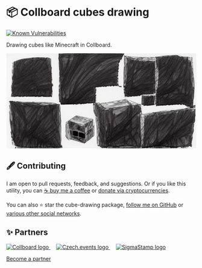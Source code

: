 # 📦 Collboard cubes drawing

<!--Badges-->
<!--⚠️WARNING: This section was generated by https://github.com/hejny/batch-project-editor/blob/main/src/workflows/800-badges/badges.ts so every manual change will be overwritten.-->


[![Known Vulnerabilities](https://snyk.io/test/github/hejny/cube-drawing/badge.svg)](https://snyk.io/test/github/hejny/cube-drawing)
<!--[![License of 📦 Collboard cubes drawing](https://img.shields.io/github/license/hejny/cube-drawing.svg?style=flat)](https://github.com/hejny/cube-drawing/blob/main/LICENSE)-->
<!--[![lint](https://github.com/hejny/cube-drawing/actions/workflows/lint.yml/badge.svg)](https://github.com/hejny/cube-drawing/actions/workflows/lint.yml)-->
<!--[![test](https://github.com/hejny/cube-drawing/actions/workflows/test.yml/badge.svg)](https://github.com/hejny/cube-drawing/actions/workflows/test.yml)-->
<!--[![Issues](https://img.shields.io/github/issues/hejny/cube-drawing.svg?style=flat)](https://github.com/hejny/cube-drawing/issues)-->

<!--/Badges-->

Drawing cubes like Minecraft in Collboard.





<!--Wallpaper-->
<!--⚠️WARNING: This section was generated by https://github.com/hejny/batch-project-editor/blob/main/src//workflows/315-ai-generated-wallpaper/4-aiGeneratedWallpaperUseInReadme.ts so every manual change will be overwritten.-->
![Wallpaper of 📦 Collboard cubes drawing](assets/ai/wallpaper/gallery/1841acf4-d4b3-4059-a129-12347b4f6ce2-0_0.png)
<!--/Wallpaper-->

<!--Contributing-->
<!--⚠️WARNING: This section was generated by https://github.com/hejny/batch-project-editor/blob/main/src/workflows/810-contributing/contributing.ts so every manual change will be overwritten.-->

## 🖋️ Contributing

I am open to pull requests, feedback, and suggestions. Or if you like this utility, you can [☕ buy me a coffee](https://www.buymeacoffee.com/hejny) or [donate via cryptocurrencies](https://github.com/hejny/hejny/blob/main/documents/crypto.md).

You can also ⭐ star the cube-drawing package, [follow me on GitHub](https://github.com/hejny) or [various other social networks](https://www.pavolhejny.com/contact/).

<!--/Contributing-->


<!--Partners-->
<!--⚠️WARNING: This section was generated by https://github.com/hejny/batch-project-editor/blob/main/src/workflows/820-partners/partners.ts so every manual change will be overwritten.-->

## ✨ Partners


<a href="https://collboard.com/">
  <img src="https://collboard.fra1.cdn.digitaloceanspaces.com/assets/18.12.1/logo-small.png" alt="Collboard logo" width="50"  />
</a>
&nbsp;&nbsp;&nbsp;
<a href="https://czech.events/">
  <img src="https://czech.events/design/logos/czech.events.transparent-logo.png" alt="Czech.events logo" width="50"  />
</a>
&nbsp;&nbsp;&nbsp;
<a href="https://sigmastamp.ml/">
  <img src="https://www.sigmastamp.ml/sigmastamp-logo.white.svg" alt="SigmaStamp logo" width="50"  />
</a>


[Become a partner](https://www.pavolhejny.com/contact/)

<!--/Partners-->